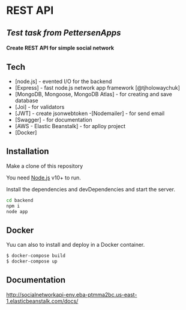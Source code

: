 # REST API
## _Test task from PettersenApps_
#### Create REST API for simple social network

## Tech

- [node.js] - evented I/O for the backend
- [Express] - fast node.js network app framework [@tjholowaychuk]
- [MongoDB, Mongoose, MongoDB Atlas] - for creating and save database
- [Joi] - for validators
- [JWT] - create jsonwebtoken
-[Nodemailer] - for send email
- [Swagger] - for documentation
- [AWS - Elastic Beanstalk] - for aplloy project
- [Docker]

## Installation
Make a clone of this repository

You need [Node.js](https://nodejs.org/) v10+ to run.

Install the dependencies and devDependencies and start the server.

```sh
cd backend
npm i
node app
```
## Docker

Yuu can also to install and deploy in a Docker container.

```sh
$ docker-compose build
$ docker-compose up

```

## Documentation

http://socialnetworkapi-env.eba-ptmma2bc.us-east-1.elasticbeanstalk.com/docs/
